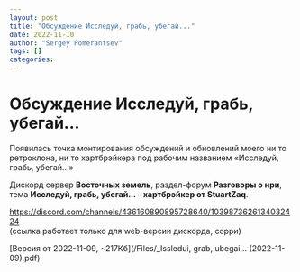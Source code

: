 ```yaml
---
layout: post
title: "Обсуждение Исследуй, грабь, убегай..."
date: 2022-11-10
author: "Sergey Pomerantsev"
tags: []
categories:
---
```


# Обсуждение Исследуй, грабь, убегай...

Появилась точка монтирования обсуждений и обновлений моего ни то ретроклона, ни то хартбрэйкера под рабочим названием «Исследуй, грабь, убегай...»

Дискорд сервер **Восточных земель**, раздел-форум **Разговоры о нри**, тема **Исследуй, грабь, убегай... - хартбрэйкер от StuartZaq**.

https://discord.com/channels/436160890895728640/1039873626134032424  
(ссылка работает только для web-версии дискорда, сорри)

[Версия от 2022-11-09, ~217Кб](/Files/_Issledui, grab, ubegai... (2022-11-09).pdf)
